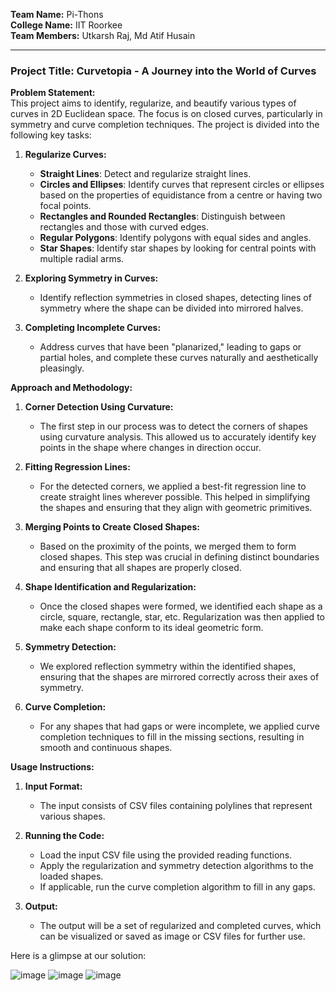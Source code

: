 **Team Name:** Pi-Thons  
**College Name:** IIT Roorkee  
**Team Members:** Utkarsh Raj, Md Atif Husain  

---

### Project Title: Curvetopia - A Journey into the World of Curves

**Problem Statement:**  
This project aims to identify, regularize, and beautify various types of curves in 2D Euclidean space. The focus is on closed curves, particularly in symmetry and curve completion techniques. The project is divided into the following key tasks:

1. **Regularize Curves:**
   - **Straight Lines**: Detect and regularize straight lines.
   - **Circles and Ellipses**: Identify curves that represent circles or ellipses based on the properties of equidistance from a centre or having two focal points.
   - **Rectangles and Rounded Rectangles**: Distinguish between rectangles and those with curved edges.
   - **Regular Polygons**: Identify polygons with equal sides and angles.
   - **Star Shapes**: Identify star shapes by looking for central points with multiple radial arms.

2. **Exploring Symmetry in Curves:**
   - Identify reflection symmetries in closed shapes, detecting lines of symmetry where the shape can be divided into mirrored halves.

3. **Completing Incomplete Curves:**
   - Address curves that have been "planarized," leading to gaps or partial holes, and complete these curves naturally and aesthetically pleasingly.

**Approach and Methodology:**

1. **Corner Detection Using Curvature:**
   - The first step in our process was to detect the corners of shapes using curvature analysis. This allowed us to accurately identify key points in the shape where changes in direction occur.

2. **Fitting Regression Lines:**
   - For the detected corners, we applied a best-fit regression line to create straight lines wherever possible. This helped in simplifying the shapes and ensuring that they align with geometric primitives.

3. **Merging Points to Create Closed Shapes:**
   - Based on the proximity of the points, we merged them to form closed shapes. This step was crucial in defining distinct boundaries and ensuring that all shapes are properly closed.

4. **Shape Identification and Regularization:**
   - Once the closed shapes were formed, we identified each shape as a circle, square, rectangle, star, etc. Regularization was then applied to make each shape conform to its ideal geometric form.

5. **Symmetry Detection:**
   - We explored reflection symmetry within the identified shapes, ensuring that the shapes are mirrored correctly across their axes of symmetry.

6. **Curve Completion:**
   - For any shapes that had gaps or were incomplete, we applied curve completion techniques to fill in the missing sections, resulting in smooth and continuous shapes.

**Usage Instructions:**

1. **Input Format:**
   - The input consists of CSV files containing polylines that represent various shapes.

2. **Running the Code:**
   - Load the input CSV file using the provided reading functions.
   - Apply the regularization and symmetry detection algorithms to the loaded shapes.
   - If applicable, run the curve completion algorithm to fill in any gaps.

3. **Output:**
   - The output will be a set of regularized and completed curves, which can be visualized or saved as image or CSV files for further use.


Here is a glimpse at our solution:


![image](https://github.com/user-attachments/assets/f983e8e5-9a2a-4d03-9ddd-c07710d7f5f1)
![image](https://github.com/user-attachments/assets/dd072137-053b-44c4-b316-a2a2ee54930f)
![image](https://github.com/user-attachments/assets/2696e05a-b1be-4f45-aecb-c8b2e8443aa7)

